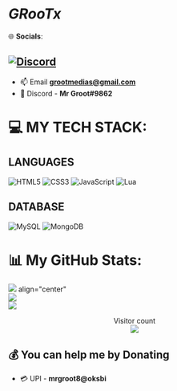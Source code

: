 # **_GRooTx_**
<!--<p align="left"> <img src="https://komarev.com/ghpvc/?username=MrGrootx&label=Profile%20views&color=0e75b6&style=flat" alt="MrGrootx" /> </p> -->


🌐 **Socials**:

[![Discord](https://img.shields.io/badge/Discord-%237289DA.svg?logo=discord&logoColor=white)](htttps://discord.gg/https://https://discord.gg/Nm5FSxK2gv)
---

- 📫 Email **grootmedias@gmail.com**
- 🤖 Discord - **Mr Groot#9862**

# 💻 **MY TECH STACK:**

## **LANGUAGES**

![HTML5](https://img.shields.io/badge/html5-%23E34F26.svg?style=for-the-badge&logo=html5&logoColor=white) ![CSS3](https://img.shields.io/badge/css3-%231572B6.svg?style=for-the-badge&logo=css3&logoColor=white) ![JavaScript](https://img.shields.io/badge/javascript-%23323330.svg?style=for-the-badge&logo=javascript&logoColor=%23F7DF1E) ![Lua](https://img.shields.io/badge/lua-%232C2D72.svg?style=for-the-badge&logo=lua&logoColor=white)


## **DATABASE**

![MySQL](https://img.shields.io/badge/mysql-%2300f.svg?style=for-the-badge&logo=mysql&logoColor=white) ![MongoDB](https://img.shields.io/badge/MongoDB-%234ea94b.svg?style=for-the-badge&logo=mongodb&logoColor=white)


# 📊 **My GitHub Stats**:
![](https://github-readme-stats.vercel.app/api?username=MrGrootx&theme=dark&hide_border=false&include_all_commits=false&count_private=false) align="center"<br/>
![](https://github-readme-streak-stats.herokuapp.com/?user=MrGrootx&theme=dark&hide_border=false)<br/>
![](https://github-readme-stats.vercel.app/api/top-langs/?username=MrGrootx&theme=dark&hide_border=false&include_all_commits=false&count_private=false&layout=compact)

<p align="center"> 
  Visitor count<br>
  <img src="https://profile-counter.glitch.me/MrGrootx/count.svg" />
</p>


  ## 💰 **You can help me by Donating**
- 💳 UPI - **mrgroot8@oksbi**




